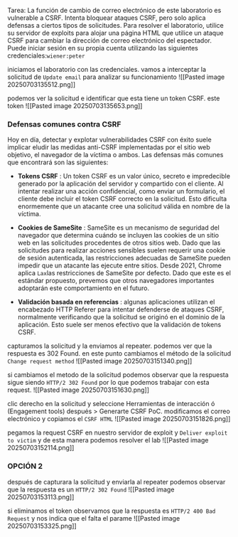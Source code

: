 Tarea: La función de cambio de correo electrónico de este laboratorio es vulnerable a CSRF. Intenta bloquear ataques CSRF, pero solo aplica defensas a ciertos tipos de solicitudes.
Para resolver el laboratorio, utilice su servidor de exploits para alojar una página HTML que utilice un ataque CSRF para cambiar la dirección de correo electrónico del espectador.
Puede iniciar sesión en su propia cuenta utilizando las siguientes credenciales:`wiener:peter`

iniciamos el laboratorio con las credenciales. vamos a interceptar la solicitud de `Update email` para analizar su funcionamiento
![[Pasted image 20250703135512.png]]

podemos ver la solicitud e identificar que esta tiene un token CSRF. este token 
![[Pasted image 20250703135653.png]]

### Defensas comunes contra CSRF

Hoy en día, detectar y explotar vulnerabilidades CSRF con éxito suele implicar eludir las medidas anti-CSRF implementadas por el sitio web objetivo, el navegador de la víctima o ambos. Las defensas más comunes que encontrará son las siguientes:

- **Tokens CSRF** : Un token CSRF es un valor único, secreto e impredecible generado por la aplicación del servidor y compartido con el cliente. Al intentar realizar una acción confidencial, como enviar un formulario, el cliente debe incluir el token CSRF correcto en la solicitud. Esto dificulta enormemente que un atacante cree una solicitud válida en nombre de la víctima.
    
- **Cookies de SameSite** : SameSite es un mecanismo de seguridad del navegador que determina cuándo se incluyen las cookies de un sitio web en las solicitudes procedentes de otros sitios web. Dado que las solicitudes para realizar acciones sensibles suelen requerir una cookie de sesión autenticada, las restricciones adecuadas de SameSite pueden impedir que un atacante las ejecute entre sitios. Desde 2021, Chrome aplica `Lax`las restricciones de SameSite por defecto. Dado que este es el estándar propuesto, prevemos que otros navegadores importantes adoptarán este comportamiento en el futuro.
    
- **Validación basada en referencias** : algunas aplicaciones utilizan el encabezado HTTP Referer para intentar defenderse de ataques CSRF, normalmente verificando que la solicitud se originó en el dominio de la aplicación. Esto suele ser menos efectivo que la validación de tokens CSRF.

capturamos la solicitud y la enviamos al repeater. podemos ver que la respuesta es 302 Found. en este punto cambiamos el método de la solicitud `Change request method` 
![[Pasted image 20250703151340.png]]

si cambiamos el metodo de la solicitud podemos observar que la respuesta sigue siendo `HTTP/2 302 Found` por lo que podemos trabajar con esta request.
![[Pasted image 20250703151630.png]]

clic derecho en la solicitud y seleccione Herramientas de interacción ó (Engagement tools) después  > Generarte CSRF PoC. modificamos el correo electrónico y copiamos el `CSRF HTML`
![[Pasted image 20250703151826.png]]

pegamos la request CSRF en nuestro servidor de exploit y `Deliver exploit to victim` y de esta manera podemos resolver el lab
![[Pasted image 20250703152114.png]]

### OPCIÓN 2

después de capturara la solicitud y enviarla al repeater podemos observar que la respuesta es un `HTTP/2 302 Found` 
![[Pasted image 20250703153113.png]]

si eliminamos el token observamos que la respuesta es `HTTP/2 400 Bad Request` y nos indica que el falta el parame
![[Pasted image 20250703153325.png]]